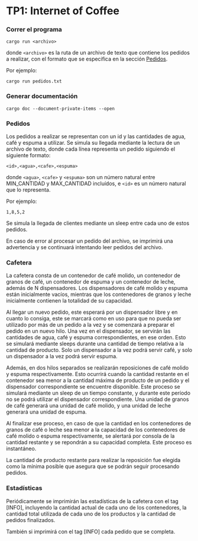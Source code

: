 # TP1: Internet of Coffee

### Correr el programa

```
cargo run <archivo>
```

donde `<archivo>` es la ruta de un archivo de texto que contiene los pedidos a realizar, con el formato que se especifica en la sección [Pedidos](#pedidos).

Por ejemplo:

```
cargo run pedidos.txt
```

### Generar documentación

```
cargo doc --document-private-items --open
```

### Pedidos

Los pedidos a realizar se representan con un id y las cantidades de agua, café y espuma a utilizar.
Se simula su llegada mediante la lectura de un archivo de texto, donde cada línea representa un pedido siguiendo el siguiente formato:

```
<id>,<agua>,<cafe>,<espuma>
```

donde `<agua>`, `<cafe>` y `<espuma>` son un número natural entre MIN_CANTIDAD y MAX_CANTIDAD incluídos, e `<id>` es un número natural que lo representa.

Por ejemplo:
```
1,8,5,2
```

Se simula la llegada de clientes mediante un sleep entre cada uno de estos pedidos.

En caso de error al procesar un pedido del archivo, se imprimirá una advertencia y se continuará intentando leer pedidos del archivo.

### Cafetera

La cafetera consta de un contenedor de café molido, un contenedor de granos de café, un contenedor de espuma y un contenedor de leche, además de N dispensadores. Los dispensadores de café molido y espuma están inicialmente vacíos, mientras que los contenedores de granos y leche inicialmente contienen la totalidad de su capacidad.

Al llegar un nuevo pedido, este esperará por un dispensador libre y en cuanto lo consiga, este se marcará como en uso para que no pueda ser utilizado por más de un pedido a la vez y se comenzará a preparar el pedido en un nuevo hilo. Una vez en el dispensador, se servirán las cantidades de agua, café y espuma correspondientes, en ese orden. Esto se simulará mediante sleeps durante una cantidad de tiempo relativa a la cantidad de producto. Solo un dispensador a la vez podrá servir café, y solo un dispensador a la vez podrá servir espuma.

Además, en dos hilos separados se realizarán reposiciones de café molido y espuma respectivamente. Esto ocurrirá cuando la cantidad restante en el contenedor sea menor a la cantidad máxima de producto de un pedido y el dispensador correspondiente se encuentre disponible. Este proceso se simulará mediante un sleep de un tiempo constante, y durante este período no se podrá utilizar el dispensador correspondiente. Una unidad de granos de café generará una unidad de café molido, y una unidad de leche generará una unidad de espuma.

Al finalizar ese proceso, en caso de que la cantidad en los contenedores de granos de café o leche sea menor a la capacidad de los contenedores de café molido o espuma respectivamente, se alertará por consola de la cantidad restante y se repondrán a su capacidad completa. Este proceso es instantáneo.

La cantidad de producto restante para realizar la reposición fue elegida como la mínima posible que asegura que se podrán seguir procesando pedidos.

### Estadísticas

Periódicamente se imprimirán las estadísticas de la cafetera con el tag [INFO], incluyendo la cantidad actual de cada uno de los contenedores, la cantidad total utilizada de cada uno de los productos y la cantidad de pedidos finalizados.

También si imprimirá con el tag [INFO] cada pedido que se completa.
